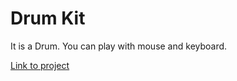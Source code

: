# Drum Kit

It is a Drum. You can play with mouse and keyboard.


<a href="https://fernandakagami.github.io/javaScript-projects/javaScript30/project01-drum-kit/" target="_blank">Link to project</a>